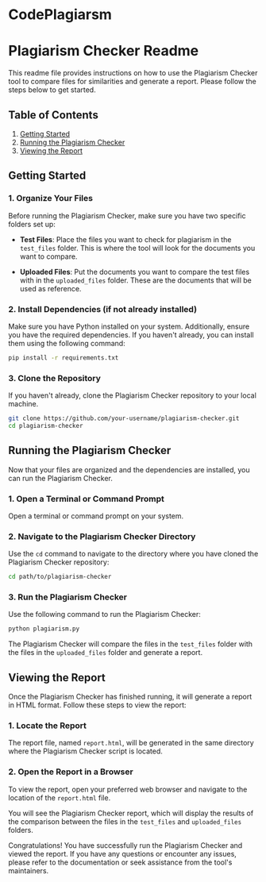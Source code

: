 # CodePlagiarsm
# Plagiarism Checker Readme

This readme file provides instructions on how to use the Plagiarism Checker tool to compare files for similarities and generate a report. Please follow the steps below to get started.

## Table of Contents

1. [Getting Started](#getting-started)
2. [Running the Plagiarism Checker](#running-the-plagiarism-checker)
3. [Viewing the Report](#viewing-the-report)

## Getting Started

### 1. Organize Your Files

Before running the Plagiarism Checker, make sure you have two specific folders set up:

- **Test Files**: Place the files you want to check for plagiarism in the `test_files` folder. This is where the tool will look for the documents you want to compare.

- **Uploaded Files**: Put the documents you want to compare the test files with in the `uploaded_files` folder. These are the documents that will be used as reference.

### 2. Install Dependencies (if not already installed)

Make sure you have Python installed on your system. Additionally, ensure you have the required dependencies. If you haven't already, you can install them using the following command:

```bash
pip install -r requirements.txt
```

### 3. Clone the Repository

If you haven't already, clone the Plagiarism Checker repository to your local machine.

```bash
git clone https://github.com/your-username/plagiarism-checker.git
cd plagiarism-checker
```

## Running the Plagiarism Checker

Now that your files are organized and the dependencies are installed, you can run the Plagiarism Checker.

### 1. Open a Terminal or Command Prompt

Open a terminal or command prompt on your system.

### 2. Navigate to the Plagiarism Checker Directory

Use the `cd` command to navigate to the directory where you have cloned the Plagiarism Checker repository:

```bash
cd path/to/plagiarism-checker
```

### 3. Run the Plagiarism Checker

Use the following command to run the Plagiarism Checker:

```bash
python plagiarism.py
```

The Plagiarism Checker will compare the files in the `test_files` folder with the files in the `uploaded_files` folder and generate a report.

## Viewing the Report

Once the Plagiarism Checker has finished running, it will generate a report in HTML format. Follow these steps to view the report:

### 1. Locate the Report

The report file, named `report.html`, will be generated in the same directory where the Plagiarism Checker script is located.

### 2. Open the Report in a Browser

To view the report, open your preferred web browser and navigate to the location of the `report.html` file.

You will see the Plagiarism Checker report, which will display the results of the comparison between the files in the `test_files` and `uploaded_files` folders.

Congratulations! You have successfully run the Plagiarism Checker and viewed the report. If you have any questions or encounter any issues, please refer to the documentation or seek assistance from the tool's maintainers.
